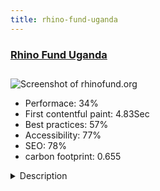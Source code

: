 ```yaml
---
title: rhino-fund-uganda
---
```


<div style="height: 3rem">
  <a href="http://www.rhinofund.org"><h3>Rhino Fund Uganda</h3></a>
</div>
<img loading="lazy" src="/images/thumbs/rhinofund.org.jpg" alt="Screenshot of rhinofund.org" />
<ul>
  <li>Performace: 34%</li>
  <li>
    First contentful paint:
    4.83Sec
  </li>
  <li>Best practices: 57%</li>
  <li>Accessibility: 77%</li>
  <li>SEO: 78%</li>
  <li>carbon footprint: 0.655</li>
</ul>
<details>
  <summary>Description</summary>
  <p>This website was designed for Rhino Fund Uganda, which is an NGO primarily focussed on re-introduction of white rhinos in Uganda. The purpose of the website is to provide information about the organisation and promote tourism activites which are partly used for generating income need for supporting the programmes under taken by Rhino Fund UgandaThe Website was design using QUIX Page Builder</p>
</details>

